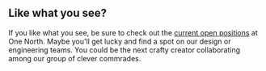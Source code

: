 ## Like what you see?
If you like what you see, be sure to check out the [current open positions](http://onenorth.com/careeers/ "Careers at One North") at One North. Maybe you'll get lucky and find a spot on our design or engineering teams. You could be the next crafty creator collaborating among our group of clever commrades.

